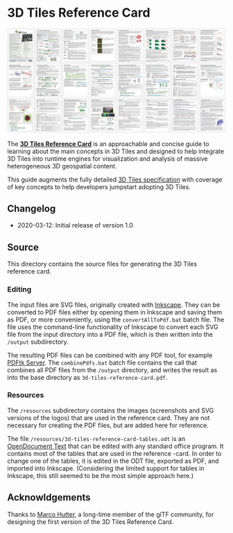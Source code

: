 # 3D Tiles Reference Card

[![Reference Card pages](../figures/3d-tiles-reference-card-single-layout-8x3.jpg)](../3d-tiles-reference-card.pdf)

The [**3D Tiles Reference Card**](../3d-tiles-reference-card.pdf) is an approachable and concise guide to learning about the main concepts in 3D Tiles and designed to help integrate 3D Tiles into runtime engines for visualization and analysis of massive heterogeneous 3D geospatial content.

This guide augments the fully detailed [3D Tiles specification](https://github.com/CesiumGS/3d-tiles/tree/main/specification#3d-tiles-format-specification) with coverage of key concepts to help developers jumpstart adopting 3D Tiles.

## Changelog

* 2020-03-12: Initial release of version 1.0

## Source

This directory contains the source files for generating the 3D Tiles reference card.

### Editing

The input files are SVG files, originally created with [Inkscape](https://inkscape.org/). They can be converted to PDF files either by opening them in Inkscape and saving them as PDF, or more conveniently, using the `convertAllToPdf.bat` batch file. The file uses the command-line functionality of Inkscape to convert each SVG file from the input directory into a PDF file, which is then written into the `/output` subdirectory.

The resulting PDF files can be combined with any PDF tool, for example [PDFtk Server](https://www.pdflabs.com/tools/pdftk-server/). The `combinePdfs.bat` batch file contains the call that combines all PDF files from the `/output` directory, and writes the result as into the base directory as `3d-tiles-reference-card.pdf`.

### Resources

The `/resources` subdirectory contains the images (screenshots and SVG versions of the logos) that are used in the reference card. They are not necessary for creating the PDF files, but are added here for reference.

The file `/resources/3d-tiles-reference-card-tables.odt` is an [OpenDocument Text](https://en.wikipedia.org/wiki/OpenDocument) that can be edited with any standard office program. It contains most of the tables that are used in the reference -card. In order to change one of the tables, it is edited in the ODT file, exported as PDF, and imported into Inkscape. (Considering the limited support for tables in Inkscape, this still seemed to be the most simple approach here.)

## Acknowldgements

Thanks to [Marco Hutter](https://github.com/javagl), a long-time member of the glTF community, for designing the first version of the 3D Tiles Reference Card.
